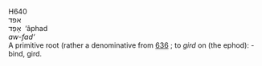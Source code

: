 H640  
אפד  
אָפַד ‎ ‘âphad  
*aw-fad‘*  
A primitive root (rather a denominative from [636](h0636) ; to *gird* on
(the ephod): - bind, gird.  
